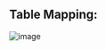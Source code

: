 ## Table Mapping:
![image](https://user-images.githubusercontent.com/21059833/190972293-9c625672-695f-4acd-8280-67f96d779781.png)
